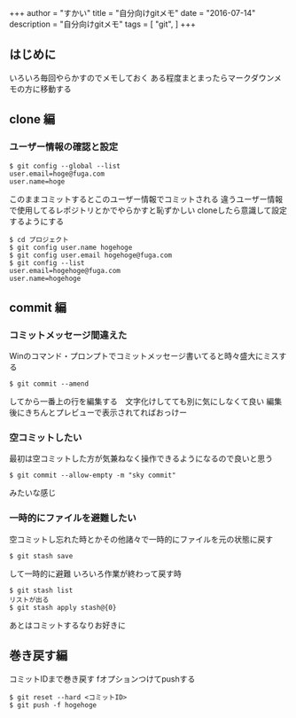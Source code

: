 +++
author = "すかい"
title = "自分向けgitメモ"
date = "2016-07-14"
description = "自分向けgitメモ"
tags = [
    "git",
]
+++

## はじめに

いろいろ毎回やらかすのでメモしておく
ある程度まとまったらマークダウンメモの方に移動する

## clone 編

### ユーザー情報の確認と設定

```
$ git config --global --list
user.email=hoge@fuga.com
user.name=hoge
```

このままコミットするとこのユーザー情報でコミットされる
違うユーザー情報で使用してるレポジトリとかでやらかすと恥ずかしい
cloneしたら意識して設定するようにする

```
$ cd プロジェクト
$ git config user.name hogehoge
$ git config user.email hogehoge@fuga.com
$ git config --list
user.email=hogehoge@fuga.com
user.name=hogehoge
```

## commit 編

### コミットメッセージ間違えた

Winのコマンド・プロンプトでコミットメッセージ書いてると時々盛大にミスする

```
$ git commit --amend
```

してから一番上の行を編集する　文字化けしてても別に気にしなくて良い
編集後にきちんとプレビューで表示されてればおっけー

### 空コミットしたい

最初は空コミットした方が気兼ねなく操作できるようになるので良いと思う

```
$ git commit --allow-empty -m "sky commit"
```

みたいな感じ

### 一時的にファイルを避難したい

空コミットし忘れた時とかその他諸々で一時的にファイルを元の状態に戻す

```
$ git stash save
```

して一時的に避難
いろいろ作業が終わって戻す時

```
$ git stash list
リストが出る
$ git stash apply stash@{0}
```

あとはコミットするなりお好きに

## 巻き戻す編

コミットIDまで巻き戻す fオプションつけてpushする

```
$ git reset --hard <コミットID>
$ git push -f hogehoge
```
